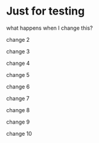 # Just for testing

what happens when I change this?

change 2

change 3

change 4

change 5

change 6

change 7

change 8

change 9

change 10
